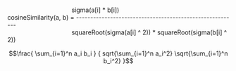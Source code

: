``` ```  
                                     sigma(a[i] * b[i])  
cosineSimilarity(a, b) = ---------------------------------------------------------  
                                     squareRoot(sigma(a[i] ^ 2)) * squareRoot(sigma(b[i] ^ 2))  
  
```math
\frac{ \sum_{i=1}^n a_i b_i } { sqrt{\sum_{i=1}^n a_i^2} \sqrt{\sum_{i=1}^n b_i^2} }
```
